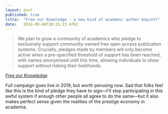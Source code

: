 ```yaml
---
layout: post 
published: true
title:  "Free our Knowledge - a new kind of academic author boycott" 
date:   2018-09-04T20:25:23.476Z 
---
```


> We plan to grow a community of academics who pledge to exclusively support community-owned free open access publication systems. Crucially, pledges made by members will only become active when a pre-specified threshold of support has been reached, with names anonymised until this time, allowing individuals to show support without risking their livelihoods. 

[*Free our Knowledge*](http://freeourknowledge.org/)

Full campaign goes live in 2019, but worth perusing now. Sad that folks feel like this is the kind of pledge they have to sign—I'll stop participating in this awful system if enough other people all agree to do the same—but it also makes perfect sense given the realities of the prestige economy in academia.